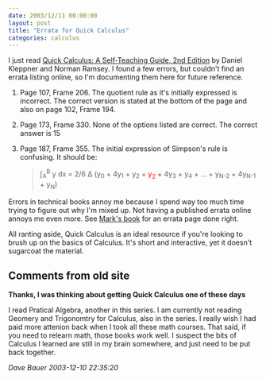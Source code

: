 ```yaml
---
date: 2003/12/11 00:00:00
layout: post
title: "Errata for Quick Calculus"
categories: calculus
---
```


I just read [Quick Calculus: A Self-Teaching Guide, 2nd Edition](http://www.amazon.com/exec/obidos/ASIN/0471827223/vinodkurupshomep) by Daniel Kleppner and Norman Ramsey. I found a few errors, but couldn't find an errata listing online, so I'm documenting them here for future reference.

1. Page 107, Frame 206. The quotient rule as it's initially expressed is incorrect. The correct version is stated at the bottom of the page and also on page 102, Frame 194.

1. Page 173, Frame 330. None of the options listed are correct. The correct answer is 15
1. Page 187, Frame 355. The initial expression of Simpson's rule is confusing. It should be: <blockquote> <p> &int;<sub>A</sub><sup>B</sup> y dx = 2/6 &Delta; (y<sub>0</sub> + 4y<sub>1</sub> + y<sub>2</sub> + <span style="color: #ff0000;">y<sub>2</sub> +</span> 4y<sub>3</sub> + y<sub>4</sub> + ... + y<sub>N-2</sub> + 4y<sub>N-1</sub> + y<sub>N</sub>) </p> </blockquote>

Errors in technical books annoy me because I spend way too much time trying to figure out why I'm mixed up. Not having a published errata online annoys me even more. See [Mark's book](http://borkware.com/corebook/errata) for an errata page done right.

All ranting aside, Quick Calculus is an ideal resource if you're looking to brush up on the basics of Calculus. It's short and interactive, yet it doesn't sugarcoat the material.

<div id="comment-box">
<h2>Comments from old site</h2>

<div class="one-comment">
<p><b>Thanks, I was thinking about getting Quick Calculus one of these days</b></p>
<p>
I read Pratical Algebra, another in this series. I am currently not
reading Geomery and Trigonomtry for Calculus, also in the series. I
really wish I had paid more attenion back when I took all these math
courses. That said, if you need to relearn math, those books work
well. I suspect the bits of Calculus I learned are still in my brain
somewhere, and just need to be put back together.
</p>
<address class="signature">
<span class="author">Dave Bauer</span>
<span class="date">2003-12-10 22:35:20</span>
</address>
</div>

</div>

